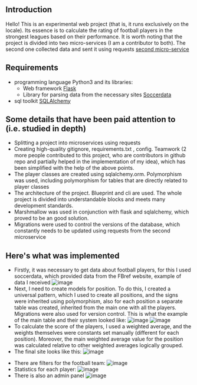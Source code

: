 ## Introduction
Hello! This is an experimental web project (that is, it runs exclusively on the locale).  Its essence is to calculate the rating of football players in the strongest leagues based on their performance. It is worth noting that the project is divided into two micro-services (I am a contributor to both). The second one collected data and sent it using requests [second micro-service](https://github.com/Sashkhalimov/player-score-data-collection/tree/main)

## Requirements
* programming language Python3 and its libraries:
  + Web framework [Flask](https://flask.palletsprojects.com/en/3.0.x/)
  + Library for parsing data from the necessary sites [Soccerdata](https://soccerdata.readthedocs.io/en/latest/intro.html)
* sql toolkit [SQLAlchemy](https://www.sqlalchemy.org)

## Some details that have been paid attention to (i.e. studied in depth)
- Splitting a project into microservices using requests
- Creating high-quality gitignore, requirements.txt , config. Teamwork (2 more people contributed to this project, who are contributors in github repo and partially helped in the implementation of my idea), which has been simplified with the help of the above points.
- The player classes are created using sqlalchemy.orm. Polymorphism was used, including polymorphism for tables that are directly related to player classes
- The architecture of the project. Blueprint and cli are used. The whole project is divided into understandable blocks and meets many development standards.
- Marshmallow was used in conjunction with flask and sqlalchemy, which proved to be an good solution.
- Migrations were used to control the versions of the database, which constantly needs to be updated using requests from the second microservice

## Here's what was implemented
* Firstly, it was necessary to get data about football players, for this I used soccerdata, which provided data from the FBref website, example of data I received ![image](https://github.com/KirillKlem/player-score-web/assets/57907908/b8066471-0bdb-4a5c-924c-6734cbff45fa)
* Next, I need to create models for position. To do this, I created a universal pattern, which I used to create all positions, and the signs were inherited using polymorphism, also for each position a separate table was created, inherited from the main one with all the players. Migrations were also used for version control. This is what the example of the main table and their system looked like: ![image](https://github.com/KirillKlem/player-score-web/assets/57907908/5d6a52b4-3c0a-4857-8cba-ea3a95128a9b) ![image](https://github.com/KirillKlem/player-score-web/assets/57907908/cd27675c-e91e-4a40-81f6-6dcb3ca6f791)
* To calculate the score of the players, I used a weighted average, and the weights themselves were constants set manually (different for each position). Moreover, the main weighted average value for the position was calculated relative to other weighted averages logically grouped.
* The final site looks like this:
![image](https://github.com/KirillKlem/player-score-web/assets/57907908/3becc2b9-c9a0-4da0-9a20-7481e090741a)
+ There are filters for the football team: ![image](https://github.com/KirillKlem/player-score-web/assets/57907908/6d9e5392-4941-4bd5-bd05-81c40cfe8c9c)
+ Statistics for each player: ![image](https://github.com/KirillKlem/player-score-web/assets/57907908/c346a5f7-b334-4bc5-85a6-9e99ecf7dc96)
+ There is also an admin panel ![image](https://github.com/KirillKlem/player-score-web/assets/57907908/beb847e1-1e88-4a04-988b-d85af6c7544e)


